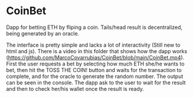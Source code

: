# CoinBet
Dapp for betting ETH by fliping a coin. Tails/head result is decentralized, being generated by an oracle.

The interface is pretty simple and lacks a lot of interactivity (Still new to html and js). There is a video in this folder that shows how the dapp works (https://github.com/MarcoCovarrubias/CoinBet/blob/main/CoinBet.mp4). First the user requests a bet by selecting how much ETH she/he wants to bet, then hit the TOSS THE COIN! button and waits for the transaction to complete, and for the oracle to generate the random number. The output can be seen in the console. The dapp ask to the user to wait for the result and then to check her/his wallet once the result is ready.


